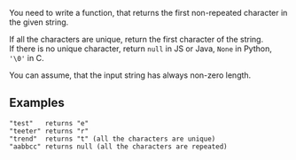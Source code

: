 You need to write a function, that returns the first non-repeated character in the given string.  

If all the characters are unique, return the first character of the string.  
If there is no unique character, return `null` in JS or Java, `None` in Python, `'\0'` in C.

You can assume, that the input string has always non-zero length.

## Examples

```
"test"   returns "e"
"teeter" returns "r"
"trend"  returns "t" (all the characters are unique)
"aabbcc" returns null (all the characters are repeated)
```